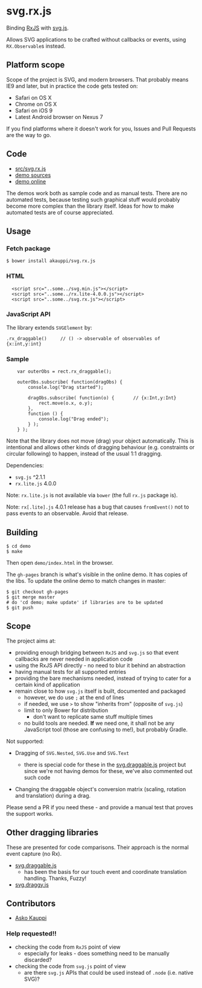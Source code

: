 # svg.rx.js

Binding [RxJS](https://github.com/Reactive-Extensions/RxJS) with [svg.js](https://github.com/wout/svg.js).

Allows SVG applications to be crafted without callbacks or events, using `RX.Observable`s instead.

## Platform scope

Scope of the project is SVG, and modern browsers. That probably means IE9 and later, but in practice the code gets tested on:

- Safari on OS X
- Chrome on OS X
- Safari on iOS 9
- Latest Android browser on Nexus 7

If you find platforms where it doesn't work for you, Issues and Pull Requests are the way to go.

<!-- disabled (not needed here AKa081115)
## What are Reactive Extensions?

[Reactive Extensions](http://reactivex.io) is a wonderful programming model that replaces callbacks and events with observables. These are one-to-many async relations between entities, and tend to make the code simpler and more maintainable than functionally equal implementations using callbacks and events.

RxJS is the implementation of RX programming for browsers. It provides support for transforming native browser events into observables, but no support for svg.js itself.

### What's the benefit?

Handling multiple levels of asynchronous flying events, and callbacks can be tedious. This bridge aims at eliminating all that - so you can make SVG "applications" with all the user interactions (drags, clicks etc.) modeled as RxJS streams, instead.
-->


## Code

- [src/svg.rx.js](src/svg.rx.js)
- [demo sources](demo/)
- [demo online](http://akauppi.github.io/svg.rx.js/demo/index.html)

The demos work both as sample code and as manual tests. There are no automated tests, because testing such graphical stuff would probably become more complex than the library itself. Ideas for how to make automated tests are of course appreciated.

## Usage 

### Fetch package

```
$ bower install akauppi/svg.rx.js
```

### HTML

```
  <script src="..some../svg.min.js"></script>
  <script src="..some../rx.lite-4.0.0.js"></script>
  <script src="..some../svg.rx.js"></script>
```

### JavaScript API

The library extends `SVGElement` by:

```
.rx_draggable()		// () -> observable of observables of {x:int,y:int}
```

### Sample

```
    var outerObs = rect.rx_draggable();
    
    outerObs.subscribe( function(dragObs) {
        console.log("Drag started");
    
        dragObs.subscribe( function(o) {       // {x:Int,y:Int}
            rect.move(o.x, o.y);
        },
        function () {
            console.log("Drag ended");
    	} );
    } );
```

Note that the library does not move (drag) your object automatically. This is intentional and allows other kinds of dragging behaviour (e.g. constraints or circular following) to happen, instead of the usual 1:1 dragging.

Dependencies:

- `svg.js` ^2.1.1
- `rx.lite.js` 4.0.0

Note: `rx.lite.js` is not available via `bower` (the full `rx.js` package is).

Note: `rx[.lite].js` 4.0.1 release has a bug that causes `fromEvent()` not to pass events to an observable. Avoid that release.


## Building

```
$ cd demo
$ make
```

Then open `demo/index.html` in the browser.

The `gh-pages` branch is what's visible in the online demo. It has copies of the libs. To update the online demo to match changes in master:

```
$ git checkout gh-pages
$ git merge master
# do 'cd demo; make update' if libraries are to be updated
$ git push
```

## Scope

The project aims at:

- providing enough bridging between `RxJS` and `svg.js` so that event callbacks are never needed in application code
- using the RxJS API directly - no need to blur it behind an abstraction
- having manual tests for all supported entries
- providing the bare mechanisms needed, instead of trying to cater for a certain kind of application
- remain close to how `svg.js` itself is built, documented and packaged
  - however, we do use `;` at the end of lines
  - if needed, we use `>` to show "inherits from" (opposite of `svg.js`)
  - limit to only Bower for distribution
    - don't want to replicate same stuff multiple times
  - no build tools are needed. **If** we need one, it shall not be any JavaScript tool (those are confusing to me!), but probably Gradle. 
  
Not supported:
  
- Dragging of `SVG.Nested`, `SVG.Use` and `SVG.Text`
  - there is special code for these in the [svg.draggable.js](https://github.com/wout/svg.draggable.js) project but since we're not having demos for these, we've also commented out such code

- Changing the draggable object's conversion matrix (scaling, rotation and translation) during a drag.

Please send a PR if you need these - and provide a manual test that proves the support works.


## Other dragging libraries

These are presented for code comparisons. Their approach is the normal event capture (no Rx).

- [svg.draggable.js](https://github.com/wout/svg.draggable.js)
  - has been the basis for our touch event and coordinate translation handling. Thanks, Fuzzy!
- [svg.draggy.js](https://github.com/jillix/svg.draggy.js/)


## Contributors

- [Asko Kauppi](https://github.com/akauppi)

### Help requested!!

- checking the code from `RxJS` point of view
  - especially for leaks - does something need to be manually discarded?
- checking the code from `svg.js` point of view
  - are there `svg.js` APIs that could be used instead of `.node` (i.e. native SVG)?  

<br />
